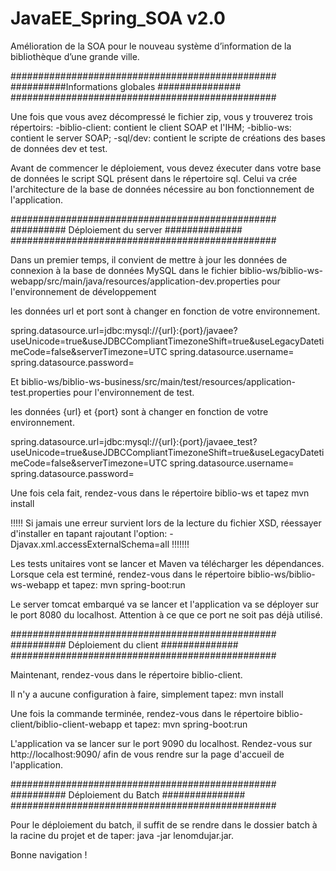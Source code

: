 ﻿# JavaEE_Spring_SOA v2.0
Amélioration de la SOA pour le nouveau système d’information de la bibliothèque d’une grande ville.


################################################
##########Informations globales  ###############
################################################

Une fois que vous avez décompressé le fichier zip, vous y trouverez trois répertoirs:
-biblio-client: contient le client SOAP et l'IHM;
-biblio-ws: contient le server SOAP;
-sql/dev: contient le scripte de créations des bases de données dev et test.

Avant de commencer le déploiement, vous devez éxecuter dans votre base de données le script SQL présent dans le répertoire sql.
Celui va crée l'architecture de la base de données nécessire au bon fonctionnement de l'application.

################################################
########## Déploiement du server  ##############
################################################


Dans un premier temps, il convient de mettre à jour les données de connexion à la base
de données MySQL dans le fichier biblio-ws/biblio-ws-webapp/src/main/java/resources/application-dev.properties pour l'environnement de développement

les données url et port sont à changer en fonction de votre environnement.

spring.datasource.url=jdbc:mysql://{url}:{port}/javaee?useUnicode=true&useJDBCCompliantTimezoneShift=true&useLegacyDatetimeCode=false&serverTimezone=UTC
spring.datasource.username=
spring.datasource.password=

Et biblio-ws/biblio-ws-business/src/main/test/resources/application-test.properties pour l'environnement de test.

les données {url} et {port} sont à changer en fonction de votre environnement.

spring.datasource.url=jdbc:mysql://{url}:{port}/javaee_test?useUnicode=true&useJDBCCompliantTimezoneShift=true&useLegacyDatetimeCode=false&serverTimezone=UTC
spring.datasource.username=
spring.datasource.password=

Une fois cela fait, rendez-vous dans le répertoire biblio-ws et tapez
mvn install

!!!!! Si jamais une erreur survient lors de la lecture du fichier XSD, réessayer d'installer en tapant rajoutant l'option: -Djavax.xml.accessExternalSchema=all !!!!!!!

Les tests unitaires vont se lancer et Maven va télécharger les dépendances.
Lorsque cela est terminé, rendez-vous dans le répertoire biblio-ws/biblio-ws-webapp et tapez:
mvn spring-boot:run 

Le server tomcat embarqué va se lancer et l'application va se déployer sur le port 8080 du localhost. Attention à ce que ce port ne soit pas déjà utilisé.


################################################
########## Déploiement du client  ##############
################################################

Maintenant, rendez-vous dans le répertoire biblio-client.

Il n'y a aucune configuration à faire, simplement tapez:
mvn install

Une fois la commande terminée, rendez-vous dans le répertoire biblio-client/biblio-client-webapp et tapez:
mvn spring-boot:run


L'application va se lancer sur le port 9090 du localhost. Rendez-vous sur http://localhost:9090/ afin de vous rendre sur la page d'accueil de l'application.


################################################
########## Déploiement du Batch  ###############
################################################

Pour le déploiement du batch, il suffit de se rendre dans le dossier batch à la racine du projet 
et de taper: java -jar lenomdujar.jar.


Bonne navigation ! 
